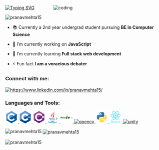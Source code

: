 <a href="https://git.io/typing-svg"><img src="https://readme-typing-svg.demolab.com?font=Fira+Code&pause=1000&color=2DF7DA&width=435&lines=Hi+there%2C+fellow+programmers!%F0%9F%91%8B;My+name+is+Pranav+Mehta...;Welcome+to+my+profile!%F0%9F%91%A8%F0%9F%8F%BD%E2%80%8D%F0%9F%92%BB" alt="Typing SVG" /></a>
<img align="right" alt="coding" width="350" src="https://38.media.tumblr.com/52d707ec600162594e1ea34ec1a8da70/tumblr_nkln8rQA7Q1shpedgo1_540.gif">

<p align="left"> <img src="https://komarev.com/ghpvc/?username=pranavmehta15&label=Profile%20views&color=0e75b6&style=flat" alt="pranavmehta15" /> </p>

- 📚 Currently a 2nd year undergrad student pursuing **BE in Computer Science**

- 🔭 I’m currently working on **JavaScript**

- 🌱 I’m currently learning **Full stack web development**

- ⚡ Fun fact **I am a voracious debater**


<h3 align="left">Connect with me:</h3>
<p align="left">
<a href="https://linkedin.com/in/pranavmehta15/" target="blank"><img align="center" src="https://raw.githubusercontent.com/rahuldkjain/github-profile-readme-generator/master/src/images/icons/Social/linked-in-alt.svg" alt="https://www.linkedin.com/in/pranavmehta15/" height="30" width="40" /></a>
</p>

<h3 align="left">Languages and Tools:</h3>
<p align="left"> <a href="https://www.cprogramming.com/" target="_blank" rel="noreferrer"> <img src="https://raw.githubusercontent.com/devicons/devicon/master/icons/c/c-original.svg" alt="c" width="40" height="40"/> </a> <a href="https://www.w3schools.com/cpp/" target="_blank" rel="noreferrer"> <img src="https://raw.githubusercontent.com/devicons/devicon/master/icons/cplusplus/cplusplus-original.svg" alt="cplusplus" width="40" height="40"/> </a> <a href="https://www.w3schools.com/cs/" target="_blank" rel="noreferrer"> <img src="https://raw.githubusercontent.com/devicons/devicon/master/icons/csharp/csharp-original.svg" alt="csharp" width="40" height="40"/> </a> <a href="https://www.java.com" target="_blank" rel="noreferrer"> <img src="https://raw.githubusercontent.com/devicons/devicon/master/icons/java/java-original.svg" alt="java" width="40" height="40"/> </a> <a href="https://nodejs.org" target="_blank" rel="noreferrer"> <img src="https://raw.githubusercontent.com/devicons/devicon/master/icons/nodejs/nodejs-original-wordmark.svg" alt="nodejs" width="40" height="40"/> </a> <a href="https://opencv.org/" target="_blank" rel="noreferrer"> <img src="https://www.vectorlogo.zone/logos/opencv/opencv-icon.svg" alt="opencv" width="40" height="40"/> </a> <a href="https://www.python.org" target="_blank" rel="noreferrer"> <img src="https://raw.githubusercontent.com/devicons/devicon/master/icons/python/python-original.svg" alt="python" width="40" height="40"/> </a> <a href="https://reactjs.org/" target="_blank" rel="noreferrer"> <img src="https://raw.githubusercontent.com/devicons/devicon/master/icons/react/react-original-wordmark.svg" alt="react" width="40" height="40"/> </a> <a href="https://unity.com/" target="_blank" rel="noreferrer"> <img src="https://www.vectorlogo.zone/logos/unity3d/unity3d-icon.svg" alt="unity" width="40" height="40"/> </a> </p>

<p><img align="left" src="https://github-readme-stats.vercel.app/api/top-langs?username=pranavmehta15&show_icons=true&locale=en&layout=compact" alt="pranavmehta15" /></p>

<p>&nbsp;<img align="center" src="https://github-readme-stats.vercel.app/api?username=pranavmehta15&show_icons=true&locale=en" alt="pranavmehta15" /></p>

<p><img align="center" src="https://github-readme-streak-stats.herokuapp.com/?user=pranavmehta15&" alt="pranavmehta15" /></p>
